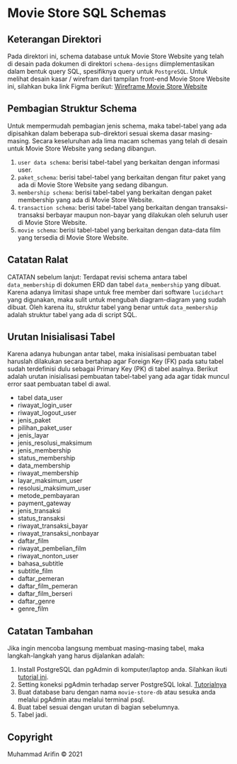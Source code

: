 # Movie Store SQL Schemas

## Keterangan Direktori

Pada direktori ini, schema database untuk Movie Store Website yang telah di desain pada dokumen di direktori `schema-designs` diimplementasikan dalam bentuk query SQL, spesifiknya query untuk `PostgreSQL`. Untuk melihat desain kasar / wirefram dari tampilan front-end Movie Store Website ini, silahkan buka link Figma berikut: [Wireframe Movie Store Website](https://www.figma.com/file/bTfNSWux0iKoR9TjtgqUl8/Movie-Store-Website?node-id=0%3A1)

## Pembagian Struktur Schema

Untuk mempermudah pembagian jenis schema, maka tabel-tabel yang ada dipisahkan dalam beberapa sub-direktori sesuai skema dasar masing-masing. Secara keseluruhan ada lima macam schemas yang telah di desain untuk Movie Store Website yang sedang dibangun.

1. `user data schema`: berisi tabel-tabel yang berkaitan dengan informasi user.
2. `paket_schema`: berisi tabel-tabel yang berkaitan dengan fitur paket yang ada di Movie Store Website yang sedang dibangun.
3. `membership schema`: berisi tabel-tabel yang berkaitan dengan paket membership yang ada di Movie Store Website.
4. `transaction schema`: berisi tabel-tabel yang berkaitan dengan transaksi-transaksi berbayar maupun non-bayar yang dilakukan oleh seluruh user di Movie Store Website.
5. `movie schema`: berisi tabel-tabel yang berkaitan dengan data-data film yang tersedia di Movie Store Website.

## Catatan Ralat

CATATAN sebelum lanjut: Terdapat revisi schema antara tabel `data_membership` di dokumen ERD dan tabel `data_membership` yang dibuat. Karena adanya limitasi shape untuk free member dari software `lucidchart` yang digunakan, maka sulit untuk mengubah diagram-diagram yang sudah dibuat. Oleh karena itu, struktur tabel yang benar untuk `data_membership` adalah struktur tabel yang ada di script SQL.

## Urutan Inisialisasi Tabel

Karena adanya hubungan antar tabel, maka inisialisasi pembuatan tabel haruslah dilakukan secara bertahap agar Foreign Key (FK) pada satu tabel sudah terdefinisi dulu sebagai Primary Key (PK) di tabel asalnya. Berikut adalah urutan inisialisasi pembuatan tabel-tabel yang ada agar tidak muncul error saat pembuatan tabel di awal.

- tabel data_user
- riwayat_login_user
- riwayat_logout_user
- jenis_paket
- pilihan_paket_user
- jenis_layar
- jenis_resolusi_maksimum
- jenis_membership
- status_membership
- data_membership
- riwayat_membership
- layar_maksimum_user
- resolusi_maksimum_user
- metode_pembayaran
- payment_gateway
- jenis_transaksi
- status_transaksi
- riwayat_transaksi_bayar
- riwayat_transaksi_nonbayar
- daftar_film
- riwayat_pembelian_film
- riwayat_nonton_user
- bahasa_subtitle
- subtitle_film
- daftar_pemeran
- daftar_film_pemeran
- daftar_film_berseri
- daftar_genre
- genre_film

## Catatan Tambahan

Jika ingin mencoba langsung membuat masing-masing tabel, maka langkah-langkah yang harus dijalankan adalah:

1. Install PostgreSQL dan pgAdmin di komputer/laptop anda. Silahkan ikuti [tutorial ini](https://www.postgresqltutorial.com/postgresql-getting-started/).
2. Setting koneksi pgAdmin terhadap server PostgreSQL lokal. [Tutorialnya](https://www.postgresqltutorial.com/connect-to-postgresql-database/)
3. Buat database baru dengan nama `movie-store-db` atau sesuka anda melalui pgAdmin atau melalui terminal psql.
4. Buat tabel sesuai dengan urutan di bagian sebelumnya.
5. Tabel jadi.

## Copyright

Muhammad Arifin &copy; 2021
